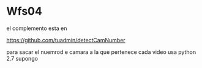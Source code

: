 # Wfs04
el complemento esta en

https://github.com/tuadmin/detectCamNumber

para sacar el nuemrod e camara a la que pertenece cada video
usa python 2.7 supongo 
